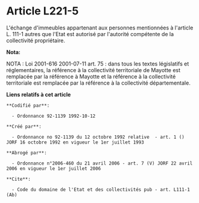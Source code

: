# Article L221-5

L'échange d'immeubles appartenant aux personnes mentionnées à l'article L. 111-1 autres que l'Etat est autorisé par
l'autorité compétente de la collectivité propriétaire.

**Nota:**

NOTA : Loi 2001-616 2001-07-11 art. 75 : dans tous les textes législatifs et réglementaires, la référence à la collectivité
territoriale de Mayotte est remplacée par la référence à Mayotte et la référence à la collectivité territoriale est remplacée
par la référence à la collectivité départementale.

**Liens relatifs à cet article**

	**Codifié par**:

	  - Ordonnance 92-1139 1992-10-12

	**Créé par**:

	  - Ordonnance no 92-1139 du 12 octobre 1992 relative  - art. 1 () JORF 16 octobre 1992 en vigueur le 1er juillet 1993

	**Abrogé par**:

	  - Ordonnance n°2006-460 du 21 avril 2006 - art. 7 (V) JORF 22 avril 2006 en vigueur le 1er juillet 2006

	**Cite**:

	  - Code du domaine de l'Etat et des collectivités pub - art. L111-1 (Ab)
